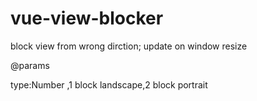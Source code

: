 # vue-view-blocker

block view from wrong dirction;
update on window resize

@params

type:Number ,1 block landscape,2 block portrait

